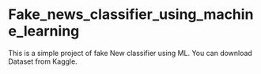 # Fake_news_classifier_using_machine_learning
This is a simple project of fake New classifier using ML.
You can download Dataset from Kaggle.
